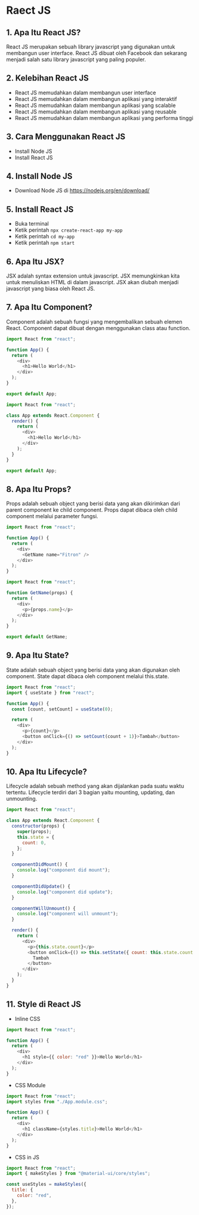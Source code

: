 # Raect JS

## 1. Apa Itu React JS?

React JS merupakan sebuah library javascript yang digunakan untuk membangun user interface. React JS dibuat oleh Facebook dan sekarang menjadi salah satu library javascript yang paling populer.

## 2. Kelebihan React JS

- React JS memudahkan dalam membangun user interface
- React JS memudahkan dalam membangun aplikasi yang interaktif
- React JS memudahkan dalam membangun aplikasi yang scalable
- React JS memudahkan dalam membangun aplikasi yang reusable
- React JS memudahkan dalam membangun aplikasi yang performa tinggi

## 3. Cara Menggunakan React JS

- Install Node JS
- Install React JS

## 4. Install Node JS

- Download Node JS di <https://nodejs.org/en/download/>

## 5. Install React JS

- Buka terminal
- Ketik perintah `npx create-react-app my-app`
- Ketik perintah `cd my-app`
- Ketik perintah `npm start`

## 6. Apa Itu JSX?

JSX adalah syntax extension untuk javascript. JSX memungkinkan kita untuk menuliskan HTML di dalam javascript. JSX akan diubah menjadi javascript yang biasa oleh React JS.

## 7. Apa Itu Component?

Component adalah sebuah fungsi yang mengembalikan sebuah elemen React. Component dapat dibuat dengan menggunakan class atau function.

<!-- Contoh Component React with function -->

```javascript
import React from "react";

function App() {
  return (
    <div>
      <h1>Hello World</h1>
    </div>
  );
}

export default App;
```

<!-- Contoh Component React with class -->

```javascript
import React from "react";

class App extends React.Component {
  render() {
    return (
      <div>
        <h1>Hello World</h1>
      </div>
    );
  }
}

export default App;
```

## 8. Apa Itu Props?

Props adalah sebuah object yang berisi data yang akan dikirimkan dari parent component ke child component. Props dapat dibaca oleh child component melalui parameter fungsi.

<!-- Contoh Props -->

```javascript
import React from "react";

function App() {
  return (
    <div>
      <GetName name="Fitron" />
    </div>
  );
}
```

```javascript
import React from "react";

function GetName(props) {
  return (
    <div>
      <p>{props.name}</p>
    </div>
  );
}

export default GetName;
```

## 9. Apa Itu State?

State adalah sebuah object yang berisi data yang akan digunakan oleh component. State dapat dibaca oleh component melalui this.state.

<!-- Contoh State -->

```javascript
import React from "react";
import { useState } from "react";

function App() {
  const [count, setCount] = useState(0);

  return (
    <div>
      <p>{count}</p>
      <button onClick={() => setCount(count + 1)}>Tambah</button>
    </div>
  );
}
```

## 10. Apa Itu Lifecycle?

Lifecycle adalah sebuah method yang akan dijalankan pada suatu waktu tertentu. Lifecycle terdiri dari 3 bagian yaitu mounting, updating, dan unmounting.

<!-- Contoh lifecycle -->

```javascript
import React from "react";

class App extends React.Component {
  constructor(props) {
    super(props);
    this.state = {
      count: 0,
    };
  }

  componentDidMount() {
    console.log("component did mount");
  }

  componentDidUpdate() {
    console.log("component did update");
  }

  componentWillUnmount() {
    console.log("component will unmount");
  }

  render() {
    return (
      <div>
        <p>{this.state.count}</p>
        <button onClick={() => this.setState({ count: this.state.count + 1 })}>
          Tambah
        </button>
      </div>
    );
  }
}
```

## 11. Style di React JS

- Inline CSS

```javascript
import React from "react";

function App() {
  return (
    <div>
      <h1 style={{ color: "red" }}>Hello World</h1>
    </div>
  );
}
```

- CSS Module

```javascript
import React from "react";
import styles from "./App.module.css";

function App() {
  return (
    <div>
      <h1 className={styles.title}>Hello World</h1>
    </div>
  );
}
```

- CSS in JS

```javascript
import React from "react";
import { makeStyles } from "@material-ui/core/styles";

const useStyles = makeStyles({
  title: {
    color: "red",
  },
});
```

